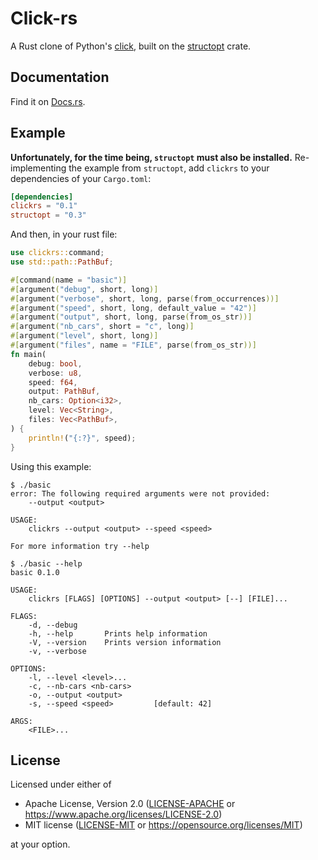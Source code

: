 # Click-rs

A Rust clone of Python's [click](https://github.com/pallets/click), built on the [structopt](https://github.com/TeXitoi/structopt) crate.

## Documentation

Find it on [Docs.rs](https://docs.rs/clickrs).

## Example

**Unfortunately, for the time being, `structopt` must also be installed.**  Re-implementing the example from `structopt`, 
add `clickrs` to your dependencies of your `Cargo.toml`:
```toml
[dependencies]
clickrs = "0.1"
structopt = "0.3"
```

And then, in your rust file:
```rust
use clickrs::command;
use std::path::PathBuf;

#[command(name = "basic")]
#[argument("debug", short, long)]
#[argument("verbose", short, long, parse(from_occurrences))]
#[argument("speed", short, long, default_value = "42")]
#[argument("output", short, long, parse(from_os_str))]
#[argument("nb_cars", short = "c", long)]
#[argument("level", short, long)]
#[argument("files", name = "FILE", parse(from_os_str))]
fn main(
    debug: bool,
    verbose: u8,
    speed: f64,
    output: PathBuf,
    nb_cars: Option<i32>,
    level: Vec<String>,
    files: Vec<PathBuf>,
) {
    println!("{:?}", speed);
}
```

Using this example:
```
$ ./basic
error: The following required arguments were not provided:
    --output <output>

USAGE:
    clickrs --output <output> --speed <speed>

For more information try --help
```

```
$ ./basic --help
basic 0.1.0

USAGE:
    clickrs [FLAGS] [OPTIONS] --output <output> [--] [FILE]...

FLAGS:
    -d, --debug
    -h, --help       Prints help information
    -V, --version    Prints version information
    -v, --verbose

OPTIONS:
    -l, --level <level>...
    -c, --nb-cars <nb-cars>
    -o, --output <output>
    -s, --speed <speed>         [default: 42]

ARGS:
    <FILE>...
```

## License

Licensed under either of

- Apache License, Version 2.0 ([LICENSE-APACHE](LICENSE-APACHE) or <https://www.apache.org/licenses/LICENSE-2.0>)
- MIT license ([LICENSE-MIT](LICENSE-MIT) or <https://opensource.org/licenses/MIT>)

at your option.
